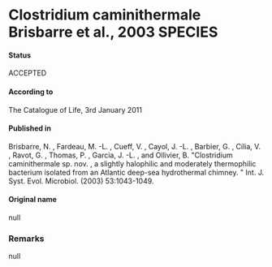 # Clostridium caminithermale Brisbarre et al., 2003 SPECIES

#### Status
ACCEPTED

#### According to
The Catalogue of Life, 3rd January 2011

#### Published in
Brisbarre, N. , Fardeau, M. -L. , Cueff, V. , Cayol, J. -L. , Barbier, G. , Cilia, V. , Ravot, G. , Thomas, P. , Garcia, J. -L. , and Ollivier, B. "Clostridium caminithermale sp. nov. , a slightly halophilic and moderately thermophilic bacterium isolated from an Atlantic deep-sea hydrothermal chimney. " Int. J. Syst. Evol. Microbiol. (2003) 53:1043-1049.

#### Original name
null

### Remarks
null